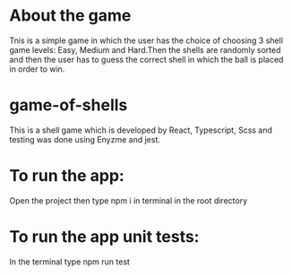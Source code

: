 # About the game
Tnis is a simple game in which the user has the choice of choosing 3 shell game levels: Easy, Medium and Hard.Then the shells are randomly sorted and then the user has to guess the correct shell in which the ball is placed in order to win.

# game-of-shells
This is a shell game which is developed by React, Typescript, Scss and testing was done using Enyzme and jest.

# To run the app:
Open the project then type npm i in terminal in the root directory

# To run the app unit tests:
In the terminal type npm run test
